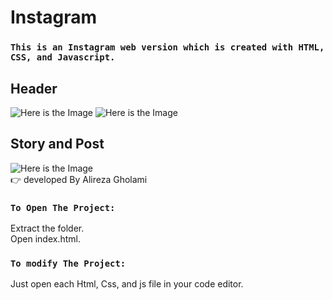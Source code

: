 # Instagram
### `This is an Instagram web version which is created with HTML, CSS, and Javascript.`
## Header
![Here is the Image](https://i.imgur.com/cawTWmm.png)
![Here is the Image](https://i.imgur.com/JdO8BGM.png)
## Story and Post
![Here is the Image](https://i.imgur.com/7DH63Fe.png)\
👉 developed By Alireza Gholami


### `To Open The Project:`
Extract the folder.\
Open index.html.

### `To modify The Project:`

Just open each Html, Css, and js file in your code editor. 
